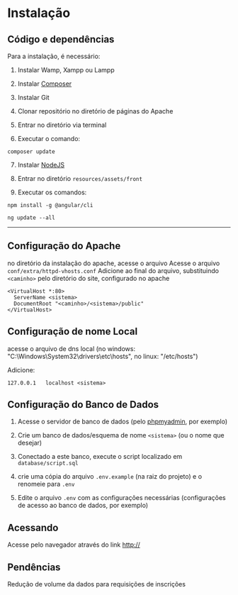 # Instalação

## Código e dependências 

Para a instalação, é necessário: 

1. Instalar Wamp, Xampp ou Lampp

2. Instalar [Composer](https://getcomposer.org/download/)

3. Instalar Git

4. Clonar repositório no diretório de páginas do Apache

5. Entrar no diretório via terminal

6. Executar o comando:

`composer update`

7. Instalar [NodeJS](https://nodejs.org/)

8. Entrar no diretório `resources/assets/front`

9. Executar os comandos:
```
npm install -g @angular/cli

ng update --all
```


------
## Configuração do Apache

no diretório da instalação do apache, acesse o arquivo Acesse o arquivo `conf/extra/httpd-vhosts.conf`
Adicione ao final do arquivo, substituindo `<caminho>` pelo diretório do site, configurado no apache
```
<VirtualHost *:80>
  ServerName <sistema>
  DocumentRoot "<caminho>/<sistema>/public"
</VirtualHost>
```

## Configuração de nome Local

acesse o arquivo de dns local (no windows: "C:\Windows\System32\drivers\etc\hosts", no linux: "/etc/hosts")

Adicione: 

`127.0.0.1   localhost <sistema>`

## Configuração do Banco de Dados

1. Acesse o servidor de banco de dados (pelo [phpmyadmin](http://localhost/phpmyadmin/), por exemplo)

2. Crie um banco de dados/esquema de nome `<sistema>` (ou o nome que desejar)

3. Conectado a este banco, execute o script localizado em `database/script.sql`

4. crie uma cópia do arquivo `.env.example` (na raiz do projeto) e o renomeie para `.env`

5. Edite o arquivo `.env` com as configurações necessárias (configurações de acesso ao banco de dados, por exemplo)


## Acessando

Acesse pelo navegador através do link [http://<sistema>](http://<sistema>/)


## Pendências
Redução de volume da dados para requisições de inscrições